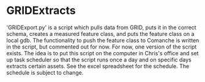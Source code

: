 # GRIDExtracts
'GRIDExport.py' is a script which pulls data from GRID, puts it in the correct schema, creates a measured feature class, and puts the feature class on a local gdb.  The functionality to push the feature class to Comanche is written in the script, but commented out for now.
For now, one version of the script exists.  The idea is to put this script on the computer in Chris's office and set up task scheduler so that the script runs once a day and on specific days extracts certain assets.  See the excel spreadsheet for the schedule.  The schedule is subject to change.

